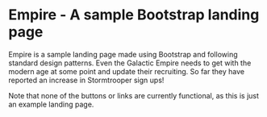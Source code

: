 Empire - A sample Bootstrap landing page
========================================

Empire is a sample landing page made using Bootstrap and following standard design patterns.  Even the Galactic Empire needs to get with the modern age at some point and update their recruiting.  So far they have reported an increase in Stormtrooper sign ups!

Note that none of the buttons or links are currently functional, as this is just an example landing page.
